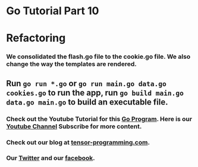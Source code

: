 # Go Tutorial Part 10
# Refactoring

### We consolidated the flash.go file to the cookie.go file. We also change the way the templates are rendered.  
## Run `go run *.go` or `go run main.go data.go cookies.go` to run the app, run `go build main.go data.go main.go` to build an executable file. 

### Check out the Youtube Tutorial for this [Go Program](https://youtu.be/CTInRpKpbU0). Here is our [Youtube Channel](https://www.youtube.com/channel/UCYqCZOwHbnPwyjawKfE21wg) Subscribe for more content.

### Check out our blog at [tensor-programming.com](http://tensor-programming.com/).

### Our [Twitter](https://twitter.com/TensorProgram) and our [facebook](https://www.facebook.com/Tensor-Programming-1197847143611799/).
